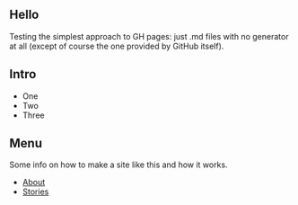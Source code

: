 
## Hello

Testing the simplest approach to GH pages: just .md files with no generator at
all (except of course the one provided by GitHub itself).


## Intro

- One
- Two
- Three

## Menu

Some info on how to make a site like this and how it works.

- [About](about.md)
- [Stories](stories.md)

